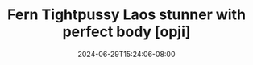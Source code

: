 --- 
title: "Fern Tightpussy Laos stunner with perfect body [opji]"
description: "streaming   Fern Tightpussy Laos stunner with perfect body [opji] durasi panjang   new"
date: 2024-06-29T15:24:06-08:00
file_code: "htsiy9remrrl"
draft: false
cover: "ar3rj10r1tqgqmfc.jpg"
tags: ["Fern", "Tightpussy", "Laos", "stunner", "with", "perfect", "body", "bokep-indo", "bokep-viral", "bokep-ig"]
length: 2960
fld_id: "1483171"
foldername: "Asian s3x diary laos id telegram"
categories: ["Asian s3x diary laos id telegram"]
views: 0
---
